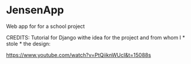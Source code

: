 # JensenApp
Web app for for a school project

CREDITS:
Tutorial for Django withe idea for the project and from whom I * stole * the design:

https://www.youtube.com/watch?v=PtQiiknWUcI&t=15088s

